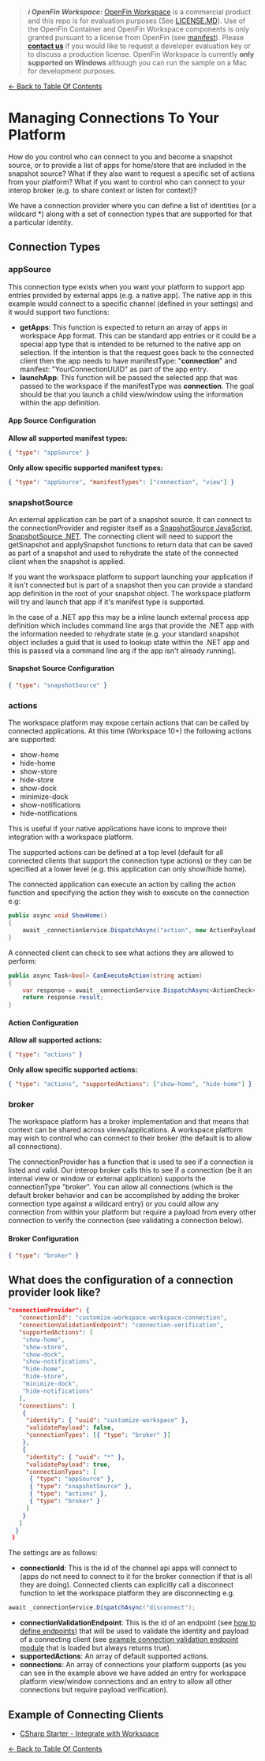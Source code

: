 > **_:information_source: OpenFin Workspace:_** [OpenFin Workspace](https://www.openfin.co/workspace/) is a commercial product and this repo is for evaluation purposes (See [LICENSE.MD](../LICENSE.MD)). Use of the OpenFin Container and OpenFin Workspace components is only granted pursuant to a license from OpenFin (see [manifest](../public/manifest.fin.json)). Please [**contact us**](https://www.openfin.co/workspace/poc/) if you would like to request a developer evaluation key or to discuss a production license.
> OpenFin Workspace is currently **only supported on Windows** although you can run the sample on a Mac for development purposes.

[<- Back to Table Of Contents](../README.md)

# Managing Connections To Your Platform

How do you control who can connect to you and become a snapshot source, or to provide a list of apps for home/store that are included in the snapshot source? What if they also want to request a specific set of actions from your platform? What if you want to control who can connect to your interop broker (e.g. to share context or listen for context)?

We have a connection provider where you can define a list of identities (or a wildcard \*) along with a set of connection types that are supported for that a particular identity.

## Connection Types

### appSource

This connection type exists when you want your platform to support app entries provided by external apps (e.g. a native app). The native app in this example would connect to a specific channel (defined in your settings) and it would support two functions:

- **getApps**: This function is expected to return an array of apps in workspace App format. This can be standard app entries or it could be a special app type that is intended to be returned to the native app on selection. If the intention is that the request goes back to the connected client then the app needs to have manifestType: "**connection**" and manifest: "YourConnectionUUID" as part of the app entry.
- **launchApp**: This function will be passed the selected app that was passed to the workspace if the manifestType was **connection**. The goal should be that you launch a child view/window using the information within the app definition.

#### App Source Configuration

**Allow all supported manifest types:**

```json
{ "type": "appSource" }
```

**Only allow specific supported manifest types:**

```json
{ "type": "appSource", "manifestTypes": ["connection", "view"] }
```

### snapshotSource

An external application can be part of a snapshot source. It can connect to the connectionProvider and register itself as a [SnapshotSource JavaScript](https://developer.openfin.co/docs/javascript/stable/SnapshotSource.html), [SnapshotSource .NET](https://cdn.openfin.co/docs/csharp/latest/OpenfinDesktop/html/473E6D3D.htm). The connecting client will need to support the getSnapshot and applySnapshot functions to return data that can be saved as part of a snapshot and used to rehydrate the state of the connected client when the snapshot is applied.

If you want the workspace platform to support launching your application if it isn't connected but is part of a snapshot then you can provide a standard app definition in the root of your snapshot object. The workspace platform will try and launch that app if it's manifest type is supported.

In the case of a .NET app this may be a inline launch external process app definition which includes command line args that provide the .NET app with the information needed to rehydrate state (e.g. your standard snapshot object includes a guid that is used to lookup state within the .NET app and this is passed via a command line arg if the app isn't already running).

#### Snapshot Source Configuration

```json
{ "type": "snapshotSource" }
```

### actions

The workspace platform may expose certain actions that can be called by connected applications. At this time (Workspace 10+) the following actions are supported:

- show-home
- hide-home
- show-store
- hide-store
- show-dock
- minimize-dock
- show-notifications
- hide-notifications

This is useful if your native applications have icons to improve their integration with a workspace platform.

The supported actions can be defined at a top level (default for all connected clients that support the connection type actions) or they can be specified at a lower level (e.g. this application can only show/hide home).

The connected application can execute an action by calling the action function and specifying the action they wish to execute on the connection e.g:

```csharp
public async void ShowHome()
{
    await _connectionService.DispatchAsync("action", new ActionPayload { action = AvailableActions.ShowHome });
}
```

A connected client can check to see what actions they are allowed to perform:

```csharp
public async Task<bool> CanExecuteAction(string action)
{
    var response = await _connectionService.DispatchAsync<ActionCheck>("canAction", new ActionPayload { action = action });
    return response.result;
}
```

#### Action Configuration

**Allow all supported actions:**

```json
{ "type": "actions" }
```

**Only allow specific supported actions:**

```json
{ "type": "actions", "supportedActions": ["show-home", "hide-home"] }
```

### broker

The workspace platform has a broker implementation and that means that context can be shared across views/applications. A workspace platform may wish to control who can connect to their broker (the default is to allow all connections).

The connectionProvider has a function that is used to see if a connection is listed and valid. Our interop broker calls this to see if a connection (be it an internal view or window or external application) supports the connectionType "broker". You can allow all connections (which is the default broker behavior and can be accomplished by adding the broker connection type against a wildcard entry) or you could allow any connection from within your platform but require a payload from every other connection to verify the connection (see validating a connection below).

#### Broker Configuration

```json
{ "type": "broker" }
```

## What does the configuration of a connection provider look like?

```json
"connectionProvider": {
   "connectionId": "customize-workspace-workspace-connection",
   "connectionValidationEndpoint": "connection-verification",
   "supportedActions": [
    "show-home",
    "show-store",
    "show-dock",
    "show-notifications",
    "hide-home",
    "hide-store",
    "minimize-dock",
    "hide-notifications"
   ],
   "connections": [
    {
     "identity": { "uuid": "customize-workspace" },
     "validatePayload": false,
     "connectionTypes": [{ "type": "broker" }]
    },
    {
     "identity": { "uuid": "*" },
     "validatePayload": true,
     "connectionTypes": [
      { "type": "appSource" },
      { "type": "snapshotSource" },
      { "type": "actions" },
      { "type": "broker" }
     ]
    }
   ]
  }
 }

```

The settings are as follows:

- **connectionId**: This is the id of the channel api apps will connect to (apps do not need to connect to it for the broker connection if that is all they are doing). Connected clients can explicitly call a disconnect function to let the workspace platform they are disconnecting e.g.

```csharp
await _connectionService.DispatchAsync("disconnect");
```

- **connectionValidationEndpoint**: This is the id of an endpoint (see [how to define endpoints](./how-to-define-endpoints.md)) that will be used to validate the identity and payload of a connecting client (see [example connection validation endpoint module](../client/src/modules/endpoints/example-connection-validation/endpoint.ts) that is loaded but always returns true).
- **supportedActions**: An array of default supported actions.
- **connections**: An array of connections your platform supports (as you can see in the example above we have added an entry for workspace platform view/window connections and an entry to allow all other connections but require payload verification).

## Example of Connecting Clients

- [CSharp Starter - Integrate with Workspace](https://github.com/built-on-openfin/csharp-starter/tree/main/how-to/integrate-with-workspace)

[<- Back to Table Of Contents](../README.md)
